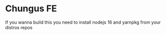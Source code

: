 # Chungus FE
If you wanna build this you need to install nodejs 16 and yarnpkg from your distros repos

